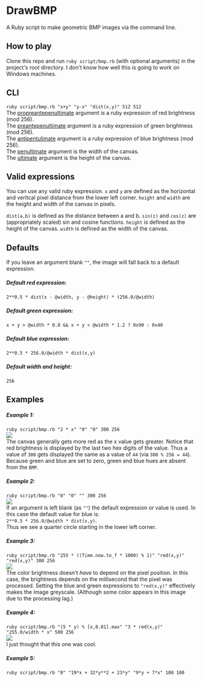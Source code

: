 # DrawBMP
A Ruby script to make geometric BMP images via the command line.

## How to play
Clone this repo and run `ruby script/bmp.rb` (with optional arguments) in the project's root directory. I don't know how well this is going to work on Windows machines.

## CLI
`ruby script/bmp.rb "x+y" "y-x" "dist(x,y)" 512 512`  
The [propreantepenultimate](https://en.wiktionary.org/wiki/propreantepenultimate) argument is a ruby expression of red brightness (mod 256).  
The [preantepenultimate](https://en.wiktionary.org/wiki/preantepenultimate) argument is a ruby expression of green brightness (mod 256).  
The [antipentulimate](https://en.wiktionary.org/wiki/antipentulimate) argument is a ruby expression of blue brightness (mod 256).  
The [penultimate](https://en.wiktionary.org/wiki/penultimate) argument is the width of the canvas.  
The [ultimate](https://en.wiktionary.org/wiki/ultimate) argument is the height of the canvas.

## Valid expressions
You can use any valid ruby expression. `x` and `y` are defined as the horizontal and veritcal pixel distance from the lower left corner. `height` and `width` are the height and width of the canvas in pixels.

`dist(a,b)` is defined as the distance between a and b.
`sin(z)` and `cos(z)` are (appropriately scaled) sin and cosine functions.
`height` is defined as the height of the canvas.
`width` is defined as the width of the canvas.

## Defaults
If you leave an argument blank `""`, the image will fall back to a default expression.
##### Default red expression:
`2**0.5 * dist(x - @width, y - @height) * (256.0/@width)`

##### Default green expression:
`x + y > @width * 0.8 && x + y < @width * 1.2 ? 0x90 : 0x40`

##### Default blue expression:
`2**0.5 * 256.0/@width * dist(x,y)`

##### Default width and height:
`256`

## Examples
##### Example 1:
`ruby script/bmp.rb "2 * x" "0" "0" 300 256`  
![](https://github.com/peterokagey/DrawBMP/blob/master/images/example_1.bmp?raw=true)  
The canvas generally gets more red as the x value gets greater. Notice that red brightness is displayed by the last two hex digits of the value. Thus a value of `300` gets displayed the same as a value of `44` (via `300 % 256 = 44`). Because green and blue are set to zero, green and blue hues are absent from the `BMP`.

##### Example 2:
`ruby script/bmp.rb "0" "0" "" 300 256`  
![](https://github.com/peterokagey/DrawBMP/blob/master/images/example_2.bmp?raw=true)  
If an argument is left blank (as `""`) the default expression or value is used. In this case the default value for blue is:  
`2**0.5 * 256.0/@width * dist(x,y)`.  
Thus we see a quarter circle starting in the lower left corner.

##### Example 3:
`ruby script/bmp.rb "255 * ((Time.now.to_f * 1000) % 1)" "red(x,y)" "red(x,y)" 300 256`  
![](https://github.com/peterokagey/DrawBMP/blob/master/images/example_3.bmp?raw=true)  
The color brightness doesn't *have* to depend on the pixel position. In this case, the brightness depends on the millisecond that the pixel was processed.
Setting the blue and green expressions to `"red(x,y)"` effectively makes the image greyscale. (Although some color appears in this image due to the processing lag.)

##### Example 4:
`ruby script/bmp.rb "(5 * y) % [x,0.01].max" "3 * red(x,y)" "255.0/width * x" 500 256`  
![](https://github.com/peterokagey/DrawBMP/blob/master/images/example_4.bmp?raw=true)  
I just thought that this one was cool.

##### Example 5:
`ruby script/bmp.rb "0" "19*x + 32*y**2 + 23*y" "9*y + 7*x" 100 100`
<!-- Something close to this: -->
<!-- Red: 0 -->
<!-- Green: 19*x + 32*y**2 + 23*y -->
<!-- Blue: 9*y + 7*x -->
